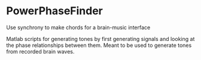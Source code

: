 # PowerPhaseFinder
 Use synchrony to make chords for a brain-music interface

Matlab scripts for generating tones by first generating signals and looking at the phase relationships between them.
Meant to be used to generate tones from recorded brain waves.